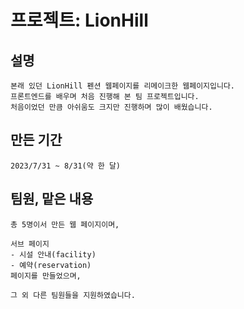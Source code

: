 # 프로젝트: LionHill

## 설명

```
본래 있던 LionHill 펜션 웹페이지를 리메이크한 웹페이지입니다.
프론트엔드를 배우며 처음 진행해 본 팀 프로젝트입니다.
처음이었던 만큼 아쉬움도 크지만 진행하며 많이 배웠습니다.

```

## 만든 기간

```
2023/7/31 ~ 8/31(약 한 달)
```

## 팀원, 맡은 내용

```
총 5명이서 만든 웹 페이지이며,

서브 페이지
- 시설 안내(facility)
- 예약(reservation)
페이지를 만들었으며,

그 외 다른 팀원들을 지원하였습니다.
```
